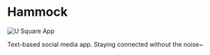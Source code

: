 # Hammock

![U Square App](https://github.com/rennacarver/Hammock/assets/87547832/fff7776d-401c-4820-a5a1-bd17536532b2)

Text-based social media app. Staying connected without the noise~
